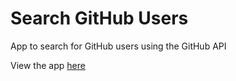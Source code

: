 <h1>Search GitHub Users</h1>

App to search for GitHub users using the GitHub API

View the app [here](https://mellow-crostata-c3ea43.netlify.app)
